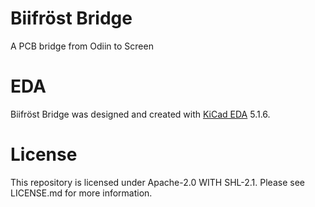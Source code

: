 # Biifröst Bridge
A PCB bridge from Odiin to Screen

# EDA
Biifröst Bridge was designed and created with [KiCad EDA](https://kicad-pcb.org/) 5.1.6.

# License
This repository is licensed under Apache-2.0 WITH SHL-2.1. Please see LICENSE.md for more information.